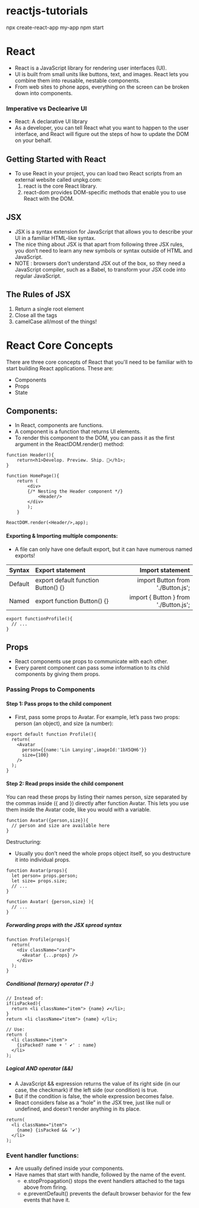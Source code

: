 # reactjs-tutorials


npx create-react-app my-app
npm start

# React
- React is a JavaScript library for rendering user interfaces (UI). 
- UI is built from small units like buttons, text, and images. React lets you combine them into reusable, nestable components. 
- From web sites to phone apps, everything on the screen can be broken down into components. 

### Imperative vs Declearive UI
- React: A declarative UI library
- As a developer, you can tell React what you want to happen to the user interface, and React will figure out the steps of how to update the DOM on your behalf.

## Getting Started with React
- To use React in your project, you can load two React scripts from an external website called unpkg.com:
    1. react is the core React library.
    2. react-dom provides DOM-specific methods that enable you to use React with the DOM.

## JSX
- JSX is a syntax extension for JavaScript that allows you to describe your UI in a familiar HTML-like syntax. 
- The nice thing about JSX is that apart from following three JSX rules, you don’t need to learn any new symbols or syntax outside of HTML and JavaScript.
- NOTE : browsers don’t understand JSX out of the box, so they need a JavaScript compiler, such as a Babel, to transform your JSX code into regular JavaScript.

## The Rules of JSX 
1. Return a single root element 
2. Close all the tags 
3. camelCase all/most of the things! 

# React Core Concepts
There are three core concepts of React that you'll need to be familiar with to start building React applications. These are:
- Components
- Props
- State

## Components:
- In React, components are functions. 
- A component is a function that returns UI elements.
- To render this component to the DOM, you can pass it as the first argument in the ReactDOM.render() method:

```
function Header(){
	return<h1>Develop. Preview. Ship. 🚀</h1>;
}

function HomePage(){
	return (
        <div>
        {/* Nesting the Header component */}
            <Header/>
        </div>
        );
    }

ReactDOM.render(<Header/>,app);
```

#### Exporting & Importing multiple components:
- A file can only have one default export, but it can have numerous named exports!

|Syntax|Export statement|Import statement|
|-----|:-----------------------------------| ------------------------------:|
|Default|export default function Button() {}|import Button from './Button.js';|
|Named|export function Button() {}|import { Button } from './Button.js';|

```
export functionProfile(){
  // ...
}
```

## Props
- React components use props to communicate with each other. 
- Every parent component can pass some information to its child components by giving them props.

### Passing Props to Components
#### Step 1: Pass props to the child component 
- First, pass some props to Avatar. For example, let’s pass two props: person (an object), and size (a number):

```
export default function Profile(){
  return(
    <Avatar
      person={{name:'Lin Lanying',imageId:'1bX5QH6'}}
      size={100}
    />
  );
}
```

#### Step 2: Read props inside the child component 
You can read these props by listing their names person, size separated by the commas inside ({ and }) directly after function Avatar. This lets you use them inside the Avatar code, like you would with a variable.

```
function Avatar({person,size}){
  // person and size are available here
}
```

Destructuring:
- Usually you don’t need the whole props object itself, so you destructure it into individual props.

```
function Avatar(props){
  let person= props.person;
  let size= props.size;
  // ...
}

function Avatar( {person,size} ){
  // ...
}
```

##### Forwarding props with the JSX spread syntax 
```
function Profile(props){
  return(
    <div className="card">
      <Avatar {...props} />
    </div>
  );
}
```

##### Conditional (ternary) operator (? :) 

```
// Instead of:
if(isPacked){
  return <li className="item"> {name} ✔</li>;
}
return <li className="item"> {name} </li>;

// Use:
return (
  <li className="item">
    {isPacked? name + ' ✔' : name}
  </li>
);
```

##### Logical AND operator (&&) 
- A JavaScript && expression returns the value of its right side (in our case, the checkmark) if the left side (our condition) is true. 
- But if the condition is false, the whole expression becomes false. 
- React considers false as a “hole” in the JSX tree, just like null or undefined, and doesn’t render anything in its place.

```
return(
  <li className="item">
    {name} {isPacked && '✔'}
  </li>
);
```

### Event handler functions:
- Are usually defined inside your components.
- Have names that start with handle, followed by the name of the event.
  - e.stopPropagation() stops the event handlers attached to the tags above from firing.
  - e.preventDefault() prevents the default browser behavior for the few events that have it.
